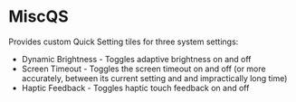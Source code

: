 # MiscQS
Provides custom Quick Setting tiles for three system settings:

* Dynamic Brightness - Toggles adaptive brightness on and off
* Screen Timeout - Toggles the screen timeout on and off (or more accurately, between its current setting and and impractically long time)
* Haptic Feedback - Toggles haptic touch feedback on and off
